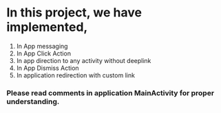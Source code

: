 # In this project, we have implemented,
1. In App messaging
2. In App Click Action
3. In app direction to any activity without deeplink
4. In App Dismiss Action
5. In application redirection with custom link

### Please read comments in application MainActivity for proper understanding.
